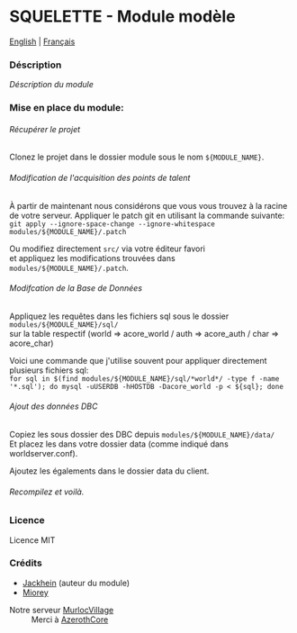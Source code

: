 # SQUELETTE - Module modèle 

[English](README.md) | [Français](README_FR.md)

### Déscription

*Déscription du module*

### Mise en place du module:

###### Récupérer le projet

Clonez le projet dans le dossier module sous le nom `${MODULE_NAME}`.

###### Modification de l'acquisition des points de talent

À partir de maintenant nous considérons que vous vous trouvez à la racine de votre serveur.
Appliquer le patch git en utilisant la commande suivante:\
`git apply --ignore-space-change --ignore-whitespace modules/${MODULE_NAME}/.patch`

Ou modifiez directement `src/` via votre éditeur favori\
et appliquez les modifications trouvées dans `modules/${MODULE_NAME}/.patch`.

###### Modifcation de la Base de Données

Appliquez les requêtes dans les fichiers sql sous le dossier `modules/${MODULE_NAME}/sql/`\
sur la table respectif (world => acore\_world / auth => acore\_auth / char => acore\_char)

Voici une commande que j'utilise souvent pour appliquer directement plusieurs fichiers sql:\
`for sql in $(find modules/${MODULE_NAME}/sql/*world*/ -type f -name '*.sql'); do mysql -uUSERDB -hHOSTDB -Dacore_world -p < ${sql}; done`

###### Ajout des données DBC

Copiez les sous dossier des DBC depuis `modules/${MODULE_NAME}/data/`\
Et placez les dans votre dossier data (comme indiqué dans worldserver.conf).

Ajoutez les égalements dans le dossier data du client.

###### Recompilez et voilà.

### Licence

Licence MIT

### Crédits

* [Jackhein](https://github.com/Jackhein) (auteur du module)
* [Miorey](https://github.com/Miorey/)

Notre serveur [MurlocVillage](https://wotlk.murlocvillage.com/fr/)\
&emsp;&emsp;&ensp;&nbsp;Merci à [AzerothCore](http://azerothcore.org/)

